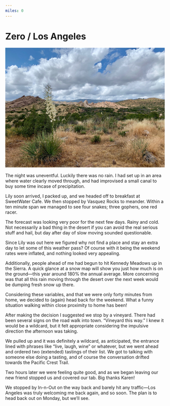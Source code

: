 ```yaml
---
miles: 0
---
```


# Zero / Los Angeles

![r:75](2019-05-17.jpeg)

The night was uneventful. Luckily there was no rain. I had set up in an area where water clearly moved through, and had improvised a small canal to buy some time incase of precipitation.

Lily soon arrived, I packed up, and we headed off to breakfast at SweetWater Cafe. We then stopped by Vasquez Rocks to meander. Within a ten minute span we managed to see four snakes; three gophers, one red racer.

<!-- more --> 

The forecast was looking very poor for the next few days. Rainy and cold. Not necessarily a bad thing in the desert if you can avoid the real serious stuff and hail, but day after day of slow moving sounded questionable.

Since Lily was out here we figured why not find a place and stay an extra day to let some of this weather pass? Of course with it being the weekend rates were inflated, and nothing looked very appealing.

Additionally, people ahead of me had begun to hit Kennedy Meadows up in the Sierra. A quick glance at a snow map will show you just how much is on the ground—this year around 180% the annual average. More concerning was that all this rain moving through the desert over the next week would be dumping fresh snow up there.

Considering these variables, and that we were only forty minutes from home, we decided to (again) head back for the weekend. What a funny situation walking within close proximity to home has been!

After making the decision I suggested we stop by a vineyard. There had been several signs on the road walk into town. “Vineyard this way.” I knew it would be a wildcard, but it felt appropriate considering the impulsive direction the afternoon was taking.

We pulled up and it was definitely a wildcard, as anticipated, the entrance lined with phrases like “live, laugh, wine” or whatever, but we went ahead and ordered two (extended) tastings of their list. We got to talking with someone else doing a tasting, and of course the conversation drifted towards the Pacific Crest Trail.

Two hours later we were feeling quite good, and as we began leaving our new friend stopped us and covered our tab. Big thanks Karen!

We stopped by In-n-Out on the way back and barely hit any traffic—Los Angeles was truly welcoming me back again, and so soon. The plan is to head back out on Monday, but we’ll see.